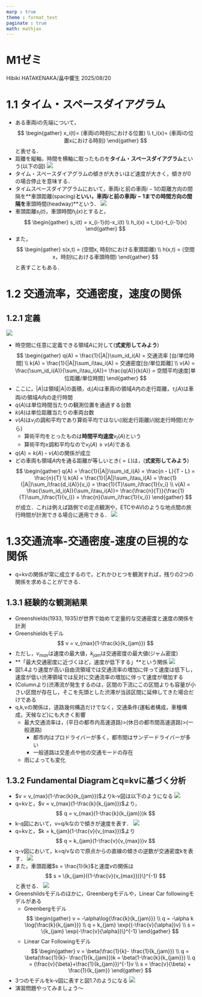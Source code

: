 ```yaml
---
marp : true
theme : format_test
paginate : true
math: mathjax
---
```

<!--
headingDivider: 2
-->

# M1ゼミ

Hibiki HATAKENAKA/畠中響生
2025/08/20

<!-- class: slides -->

# 1.1 タイム・スペースダイアグラム
- ある車両$i$の先端について，
$$
\begin{gather}
x_i(t)= (車両iの時刻tにおける位置)  \\
t_i(x)= (車両iの位置xにおける時刻)
\end{gather}
$$
と表せる．
- 距離を縦軸，時間を横軸に取ったものを**タイム・スペースダイアグラム**という(以下の図)
![](./fig/timespace.jpg)
- タイム・スペースダイアグラムの傾きが大きいほど速度が大きく，傾きが0の場合停止を意味する．
- タイムスペースダイアグラムにおいて，車両$i$と前の車両$i-1$の距離方向の間隔を**車頭距離(spacing)**といい，車両$i$と前の車両$i-1$までの時間方向の間隔を**車頭時間(headway)**という．
![](./fig/sandh.png)
- 車頭距離$s_i(t)$，車頭時間$h_i(x)$とすると，
$$
\begin{gather}
s_i(t) = x_{i-1}(t)-x_i(t)   \\
h_i(x) = t_i(x)-t_{i-1}(x)
\end{gather}
$$
- また，
$$
\begin{gather}
s(x,t) = (空間x, 時刻tにおける車頭距離) \\
h(x,t) = (空間x，時刻tにおける車頭時間)
\end{gather}
$$
と表すこともある．
# 1.2 交通流率，交通密度，速度の関係
## 1.2.1 定義
![](./fig/areaA.jpg)
- 時空間に任意に定義できる領域$A$に対して(**式変形してみよう**)
$$
\begin{gather}
q(A) = \frac{1}{|A|}\sum_id_i(A) = 交通流率 [台/単位時間] \\
k(A) = \frac{1}{|A|}\sum_i\tau_i(A) = 交通密度[台/単位距離] \\
v(A) = \frac{\sum_id_i(A)}{\sum_i\tau_i(A)}= \frac{q(A)}{k(A)} = 空間平均速度[単位距離/単位時間]
\end{gather}
$$
- ここに，$|A|$は領域|A|の面積，$d_i(A)$は車両$i$の領域$A$内の走行距離，$\tau_i(A)$は車両$i$の領域$A$内の走行時間
- $q(A)$は単位時間当たりの観測位置を通過する台数
- $k(A)$は単位距離当たりの車両台数
- $v(A)$は$v_i$の調和平均であり算術平均ではない((総走行距離)/(総走行時間)だから)
	- 算術平均をとったものは**時間平均速度**$v_t(A)$という
	- 算術平均$\geq$調和平均なので$v_t(A)\geq v(A)$である
- $q(A) = k(A)・v(A)$の関係が成立
- どの車両も領域$A$内を通る距離が等しいとき($=L$)は，(**式変形してみよう**)
$$
\begin{gather}
q(A) = \frac{1}{|A|}\sum_id_i(A) = \frac{n・L}{T・L} = \frac{n}{T} \\
k(A) = \frac{1}{|A|}\sum_i\tau_i(A) = \frac{1}{|A|}\sum_i\frac{d_i(A)}{v_i} = \frac{1}{T}\sum_i\frac{1}{v_i} \\
v(A) = \frac{\sum_id_i(A)}{\sum_i\tau_i(A)}= \frac{\frac{n}{T}}{\frac{1}{T}\sum_i\frac{1}{v_i}} = \frac{n}{\sum_i\frac{1}{v_i}}
\end{gather}
$$
が成立．これは例えば路側での定点観測や，ETCやAVIのような地点間の旅行時間が計測できる場合に適用できる．
![](./fig/dxA.jpg)
# 1.3交通流率-交通密度-速度の巨視的な関係
- q=kvの関係が常に成立するので，どれかひとつを観測すれば，残りの2つの関係を求めることができる．
## 1.3.1 経験的な観測結果
- Greenshields(1933, 1935)が世界で始めて定量的な交通密度と速度の関係を計測
- Greenshieldsモデル
$$
v = v_{max}(1-\frac{k}{k_{jam}})
$$
- ただし，$v_{max}$は速度の最大値，$k_{jam}$は交通密度の最大値(ジャム密度)
- **「最大交通密度に近づくほど，速度が低下する」**という関係
![](./fig/higeway.jpg)
- 図1.4より速度が高い自由流領域では交通流率の増加に伴って速度は低下し，速度が低い渋滞領域では反対に交通流率の増加に伴って速度が増加する
- (Columnより)渋滞流が発生するのは，区間の下流にこの区間よりも容量が小さい区間が存在し，そこを先頭とした渋滞が当該区間に延伸してきた場合だけである
- q,k,vの関係は，道路幾何構造だけでなく，交通条件(運転者構成，車種構成，天候など)にも大きく影響
	- 最大交通流率は，(平日の都市内高速道路)>(休日の都市間高速道路)>(一般道路)
		- 都市内はプロドライバーが多く，都市間はサンデードライバーが多い
		- 一般道路は交差点や他の交通モードの存在
	- 雨によっても変化
## 1.3.2 Fundamental Diagramとq=kvに基づく分析
- $v = v_{max}(1-\frac{k}{k_{jam}})$よりk-v図は以下のようになる
![](./fig/kv.jpg)
- q=kvと，$v = v_{max}(1-\frac{k}{k_{jam}})$より，
$$
q = v_{max}(1-\frac{k}{k_{jam}})k
$$
- k-q図において，v=q/kなので傾きが速度を表す．
![](./fig/kq.jpg)
- q=kvと，$k = k_{jam}(1-\frac{v}{v_{max}})$より
$$
q = k_{jam}(1-\frac{v}{v_{max}})v
$$
- q-v図において，k=q/vなので原点からの直線の傾きの逆数が交通密度kを表す．
![](./fig/qv.jpg)
- また，車頭距離$s = \frac{1}{k}$と速度$v$の関係は
$$
s = \{k_{jam}({1-\frac{v}{v_{max}})}\}^{-1}
$$
と表せる．
![](./fig/vs.jpg)
- Greenshildsモデルのほかに，Greenbergモデルや，Linear Car followingモデルがある
	- Greenbergモデル
$$
\begin{gather}
v = -\alpha\log{\frac{k}{k_{jam}}} \\
q = -\alpha k \log{\frac{k}{k_{jam}}} \\
q = k_{jam} \exp{(-\frac{v}{\alpha})v} \\
s = \{k_{jam} \exp(-\frac{v}{\alpha})\}^{-1}
\end{gather}
$$
	- Linear Car Followingモデル
$$
\begin{gather}
v = \beta(\frac{1}{k}- \frac{1}{k_{jam}}) \\
q = \beta(\frac{1}{k}- \frac{1}{k_{jam}})k = \beta(1-\frac{k}{k_{jam}}) \\
q = (\frac{v}{\beta}+\frac{1}{k_{jam}})^{-1}v \\
s = \frac{v}{\beta} + \frac{1}{k_{jam}}
\end{gather}
$$
- 3つのモデルをk-v図に表すと図1.7のようになる
![](./fig/3models.jpg)
- 演習問題やってみましょう～